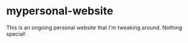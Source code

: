 # mypersonal-website
This is an ongoing personal website that I'm tweaking around. Nothing special!
